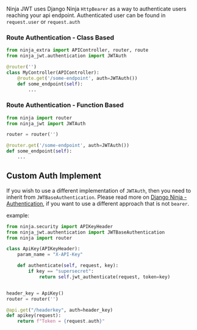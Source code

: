 
Ninja JWT uses Django Ninja `HttpBearer` as a way to authenticate users reaching your api endpoint.
Authenticated user can be found in `request.user` or `request.auth`

### Route Authentication - Class Based

```python
from ninja_extra import APIController, router, route
from ninja_jwt.authentication import JWTAuth

@router('')
class MyController(APIController):
    @route.get('/some-endpoint', auth=JWTAuth())
    def some_endpoint(self):
        ...
```

### Route Authentication - Function Based

```python
from ninja import router
from ninja_jwt import JWTAuth

router = router('')

@router.get('/some-endpoint', auth=JWTAuth())
def some_endpoint(self):
    ...
```

Custom Auth Implement
-------
If you wish to use a different implementation of `JWTAuth`, then you need to inherit from `JWTBaseAuthentication`.
Please read more on [Django Ninja - Authentication](https://django-ninja.rest-framework.com/tutorial/authentication/), if you want to use a different approach that is not `bearer`.

example:
```python
from ninja.security import APIKeyHeader
from ninja_jwt.authentication import JWTBaseAuthentication
from ninja import router

class ApiKey(APIKeyHeader):
    param_name = "X-API-Key"

    def authenticate(self, request, key):
        if key == "supersecret":
            return self.jwt_authenticate(request, token=key)


header_key = ApiKey()
router = router('')

@api.get("/headerkey", auth=header_key)
def apikey(request):
    return f"Token = {request.auth}"

```